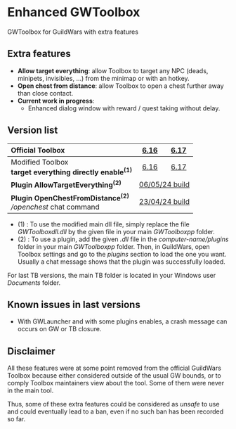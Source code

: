 # Enhanced GWToolbox
GWToolbox for GuildWars with extra features

## Extra features
- **Allow target everything**: allow Toolbox to target any NPC (deads, minipets, invisibles, ...) from the minimap or with an hotkey.
- **Open chest from distance**: allow Toolbox to open a chest further away than close contact.
- **Current work in progress**:
    - Enhanced dialog window with reward / quest taking without delay.

## Version list
<table>
<thead>
  <tr>
    <th align="left">Official Toolbox</th>
    <th><a href="https://github.com/gwdevhub/GWToolboxpp/releases/tag/6.16_Release">6.16</a></th>
    <th><a href="https://github.com/gwdevhub/GWToolboxpp/releases/tag/6.17_Release">6.17</a></th>
  </tr>
</thead>
<tbody>
  <tr>
    <td align="left"Modified Toolbox<br>Modified Toolbox<br><b>target everything directly enable<sup>(1)</sup></b></td>
    <td align="center"><a href="/maindll/6.16/GWToolboxdll.dll">6.16</a></td>
    <td align="center"><a href="/maindll/6.17/GWToolboxdll.dll">6.17</a></td>
  </tr>
  <tr>
    <td align="left"><b>Plugin AllowTargetEverything<sup>(2)</sup></td>
    <td align="center" colspan="2"><a href="/plugins/OpenChestFromDistance/2024-05-06_6.17-build/AllowTargetEverything.dll">06/05/24 build</a></td>
  </tr>
  <tr>
    <td align="left"><b>Plugin OpenChestFromDistance<sup>(2)</sup></b><br><i>/openchest</i> chat command</td>
    <td align="center" colspan="2"><a href="/plugins/OpenChestFromDistance/2024-04-23_6.16-build/OpenChestFromDistance.dll">23/04/24 build</a></td>
  </tr>
</tbody>
</table>

- (1) : To use the modified main dll file, simply replace the file <i>GWToolboxdll.dll</i> by the given file in your main <i>GWToolboxpp</i> folder.
- (2) : To use a plugin, add the given <i>.dll</i> file in the <i>computer-name/plugins</i> folder in your main <i>GWToolboxpp</i> folder. Then, in GuildWars, open Toolbox settings and go to the <i>plugins</i> section to load the one you want. Usually a chat message shows that the plugin was successfully loaded.

For last TB versions, the main TB folder is located in your Windows user <i>Documents</i> folder.


## Known issues in last versions
- With GWLauncher and with some plugins enables, a crash message can occurs on GW or TB closure.


## Disclaimer
All these features were at some point removed from the official GuildWars Toolbox because either considered outside of the usual GW bounds, or to comply Toolbox maintainers view about the tool. Some of them were never in the main tool.

Thus, some of these extra features could be considered as *unsafe* to use and could eventually lead to a ban, even if no such ban has been recorded so far.
